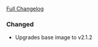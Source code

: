 [Full Changelog][changelog]

### Changed

- Upgrades base image to v2.1.2

[changelog]: https://github.com/hassio-addons/addon-lovelace-migration/compare/v0.2.0...v0.2.1